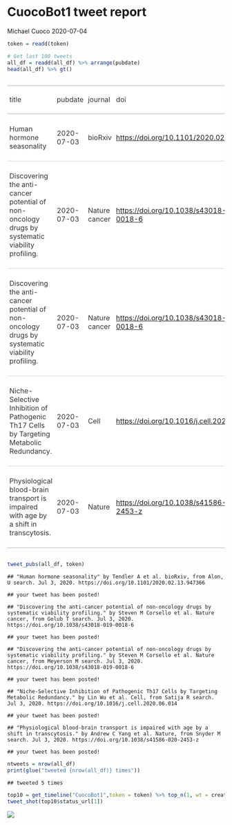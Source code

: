 CuocoBot1 tweet report
================
Michael Cuoco
2020-07-04

``` r
token = readd(token)
```

``` r
# Get last 100 tweets
all_df = readd(all_df) %>% arrange(pubdate)
head(all_df) %>% gt()
```

<!--html_preserve-->

<style>html {
  font-family: -apple-system, BlinkMacSystemFont, 'Segoe UI', Roboto, Oxygen, Ubuntu, Cantarell, 'Helvetica Neue', 'Fira Sans', 'Droid Sans', Arial, sans-serif;
}

#ucuxuvksge .gt_table {
  display: table;
  border-collapse: collapse;
  margin-left: auto;
  margin-right: auto;
  color: #333333;
  font-size: 16px;
  background-color: #FFFFFF;
  width: auto;
  border-top-style: solid;
  border-top-width: 2px;
  border-top-color: #A8A8A8;
  border-right-style: none;
  border-right-width: 2px;
  border-right-color: #D3D3D3;
  border-bottom-style: solid;
  border-bottom-width: 2px;
  border-bottom-color: #A8A8A8;
  border-left-style: none;
  border-left-width: 2px;
  border-left-color: #D3D3D3;
}

#ucuxuvksge .gt_heading {
  background-color: #FFFFFF;
  text-align: center;
  border-bottom-color: #FFFFFF;
  border-left-style: none;
  border-left-width: 1px;
  border-left-color: #D3D3D3;
  border-right-style: none;
  border-right-width: 1px;
  border-right-color: #D3D3D3;
}

#ucuxuvksge .gt_title {
  color: #333333;
  font-size: 125%;
  font-weight: initial;
  padding-top: 4px;
  padding-bottom: 4px;
  border-bottom-color: #FFFFFF;
  border-bottom-width: 0;
}

#ucuxuvksge .gt_subtitle {
  color: #333333;
  font-size: 85%;
  font-weight: initial;
  padding-top: 0;
  padding-bottom: 4px;
  border-top-color: #FFFFFF;
  border-top-width: 0;
}

#ucuxuvksge .gt_bottom_border {
  border-bottom-style: solid;
  border-bottom-width: 2px;
  border-bottom-color: #D3D3D3;
}

#ucuxuvksge .gt_col_headings {
  border-top-style: solid;
  border-top-width: 2px;
  border-top-color: #D3D3D3;
  border-bottom-style: solid;
  border-bottom-width: 2px;
  border-bottom-color: #D3D3D3;
  border-left-style: none;
  border-left-width: 1px;
  border-left-color: #D3D3D3;
  border-right-style: none;
  border-right-width: 1px;
  border-right-color: #D3D3D3;
}

#ucuxuvksge .gt_col_heading {
  color: #333333;
  background-color: #FFFFFF;
  font-size: 100%;
  font-weight: normal;
  text-transform: inherit;
  border-left-style: none;
  border-left-width: 1px;
  border-left-color: #D3D3D3;
  border-right-style: none;
  border-right-width: 1px;
  border-right-color: #D3D3D3;
  vertical-align: bottom;
  padding-top: 5px;
  padding-bottom: 6px;
  padding-left: 5px;
  padding-right: 5px;
  overflow-x: hidden;
}

#ucuxuvksge .gt_column_spanner_outer {
  color: #333333;
  background-color: #FFFFFF;
  font-size: 100%;
  font-weight: normal;
  text-transform: inherit;
  padding-top: 0;
  padding-bottom: 0;
  padding-left: 4px;
  padding-right: 4px;
}

#ucuxuvksge .gt_column_spanner_outer:first-child {
  padding-left: 0;
}

#ucuxuvksge .gt_column_spanner_outer:last-child {
  padding-right: 0;
}

#ucuxuvksge .gt_column_spanner {
  border-bottom-style: solid;
  border-bottom-width: 2px;
  border-bottom-color: #D3D3D3;
  vertical-align: bottom;
  padding-top: 5px;
  padding-bottom: 6px;
  overflow-x: hidden;
  display: inline-block;
  width: 100%;
}

#ucuxuvksge .gt_group_heading {
  padding: 8px;
  color: #333333;
  background-color: #FFFFFF;
  font-size: 100%;
  font-weight: initial;
  text-transform: inherit;
  border-top-style: solid;
  border-top-width: 2px;
  border-top-color: #D3D3D3;
  border-bottom-style: solid;
  border-bottom-width: 2px;
  border-bottom-color: #D3D3D3;
  border-left-style: none;
  border-left-width: 1px;
  border-left-color: #D3D3D3;
  border-right-style: none;
  border-right-width: 1px;
  border-right-color: #D3D3D3;
  vertical-align: middle;
}

#ucuxuvksge .gt_empty_group_heading {
  padding: 0.5px;
  color: #333333;
  background-color: #FFFFFF;
  font-size: 100%;
  font-weight: initial;
  border-top-style: solid;
  border-top-width: 2px;
  border-top-color: #D3D3D3;
  border-bottom-style: solid;
  border-bottom-width: 2px;
  border-bottom-color: #D3D3D3;
  vertical-align: middle;
}

#ucuxuvksge .gt_striped {
  background-color: rgba(128, 128, 128, 0.05);
}

#ucuxuvksge .gt_from_md > :first-child {
  margin-top: 0;
}

#ucuxuvksge .gt_from_md > :last-child {
  margin-bottom: 0;
}

#ucuxuvksge .gt_row {
  padding-top: 8px;
  padding-bottom: 8px;
  padding-left: 5px;
  padding-right: 5px;
  margin: 10px;
  border-top-style: solid;
  border-top-width: 1px;
  border-top-color: #D3D3D3;
  border-left-style: none;
  border-left-width: 1px;
  border-left-color: #D3D3D3;
  border-right-style: none;
  border-right-width: 1px;
  border-right-color: #D3D3D3;
  vertical-align: middle;
  overflow-x: hidden;
}

#ucuxuvksge .gt_stub {
  color: #333333;
  background-color: #FFFFFF;
  font-size: 100%;
  font-weight: initial;
  text-transform: inherit;
  border-right-style: solid;
  border-right-width: 2px;
  border-right-color: #D3D3D3;
  padding-left: 12px;
}

#ucuxuvksge .gt_summary_row {
  color: #333333;
  background-color: #FFFFFF;
  text-transform: inherit;
  padding-top: 8px;
  padding-bottom: 8px;
  padding-left: 5px;
  padding-right: 5px;
}

#ucuxuvksge .gt_first_summary_row {
  padding-top: 8px;
  padding-bottom: 8px;
  padding-left: 5px;
  padding-right: 5px;
  border-top-style: solid;
  border-top-width: 2px;
  border-top-color: #D3D3D3;
}

#ucuxuvksge .gt_grand_summary_row {
  color: #333333;
  background-color: #FFFFFF;
  text-transform: inherit;
  padding-top: 8px;
  padding-bottom: 8px;
  padding-left: 5px;
  padding-right: 5px;
}

#ucuxuvksge .gt_first_grand_summary_row {
  padding-top: 8px;
  padding-bottom: 8px;
  padding-left: 5px;
  padding-right: 5px;
  border-top-style: double;
  border-top-width: 6px;
  border-top-color: #D3D3D3;
}

#ucuxuvksge .gt_table_body {
  border-top-style: solid;
  border-top-width: 2px;
  border-top-color: #D3D3D3;
  border-bottom-style: solid;
  border-bottom-width: 2px;
  border-bottom-color: #D3D3D3;
}

#ucuxuvksge .gt_footnotes {
  color: #333333;
  background-color: #FFFFFF;
  border-bottom-style: none;
  border-bottom-width: 2px;
  border-bottom-color: #D3D3D3;
  border-left-style: none;
  border-left-width: 2px;
  border-left-color: #D3D3D3;
  border-right-style: none;
  border-right-width: 2px;
  border-right-color: #D3D3D3;
}

#ucuxuvksge .gt_footnote {
  margin: 0px;
  font-size: 90%;
  padding: 4px;
}

#ucuxuvksge .gt_sourcenotes {
  color: #333333;
  background-color: #FFFFFF;
  border-bottom-style: none;
  border-bottom-width: 2px;
  border-bottom-color: #D3D3D3;
  border-left-style: none;
  border-left-width: 2px;
  border-left-color: #D3D3D3;
  border-right-style: none;
  border-right-width: 2px;
  border-right-color: #D3D3D3;
}

#ucuxuvksge .gt_sourcenote {
  font-size: 90%;
  padding: 4px;
}

#ucuxuvksge .gt_left {
  text-align: left;
}

#ucuxuvksge .gt_center {
  text-align: center;
}

#ucuxuvksge .gt_right {
  text-align: right;
  font-variant-numeric: tabular-nums;
}

#ucuxuvksge .gt_font_normal {
  font-weight: normal;
}

#ucuxuvksge .gt_font_bold {
  font-weight: bold;
}

#ucuxuvksge .gt_font_italic {
  font-style: italic;
}

#ucuxuvksge .gt_super {
  font-size: 65%;
}

#ucuxuvksge .gt_footnote_marks {
  font-style: italic;
  font-size: 65%;
}
</style>

<div id="ucuxuvksge" style="overflow-x:auto;overflow-y:auto;width:auto;height:auto;">

<table class="gt_table">

<thead class="gt_col_headings">

<tr>

<th class="gt_col_heading gt_columns_bottom_border gt_left" rowspan="1" colspan="1">

title

</th>

<th class="gt_col_heading gt_columns_bottom_border gt_left" rowspan="1" colspan="1">

pubdate

</th>

<th class="gt_col_heading gt_columns_bottom_border gt_left" rowspan="1" colspan="1">

journal

</th>

<th class="gt_col_heading gt_columns_bottom_border gt_left" rowspan="1" colspan="1">

doi

</th>

<th class="gt_col_heading gt_columns_bottom_border gt_center" rowspan="1" colspan="1">

first\_author

</th>

<th class="gt_col_heading gt_columns_bottom_border gt_center" rowspan="1" colspan="1">

last\_author

</th>

<th class="gt_col_heading gt_columns_bottom_border gt_left" rowspan="1" colspan="1">

search

</th>

</tr>

</thead>

<tbody class="gt_table_body">

<tr>

<td class="gt_row gt_left">

Human hormone seasonality

</td>

<td class="gt_row gt_left">

2020-07-03

</td>

<td class="gt_row gt_left">

bioRxiv

</td>

<td class="gt_row gt_left">

<https://doi.org/10.1101/2020.02.13.947366>

</td>

<td class="gt_row gt_center">

Tendler A

</td>

<td class="gt_row gt_center">

Uri Alon

</td>

<td class="gt_row gt_left">

Alon, U

</td>

</tr>

<tr>

<td class="gt_row gt_left">

Discovering the anti-cancer potential of non-oncology drugs by
systematic viability profiling.

</td>

<td class="gt_row gt_left">

2020-07-03

</td>

<td class="gt_row gt_left">

Nature cancer

</td>

<td class="gt_row gt_left">

<https://doi.org/10.1038/s43018-019-0018-6>

</td>

<td class="gt_row gt_center">

Steven M Corsello

</td>

<td class="gt_row gt_center">

Todd R Golub

</td>

<td class="gt_row gt_left">

Golub T

</td>

</tr>

<tr>

<td class="gt_row gt_left">

Discovering the anti-cancer potential of non-oncology drugs by
systematic viability profiling.

</td>

<td class="gt_row gt_left">

2020-07-03

</td>

<td class="gt_row gt_left">

Nature cancer

</td>

<td class="gt_row gt_left">

<https://doi.org/10.1038/s43018-019-0018-6>

</td>

<td class="gt_row gt_center">

Steven M Corsello

</td>

<td class="gt_row gt_center">

Todd R Golub

</td>

<td class="gt_row gt_left">

Meyerson M

</td>

</tr>

<tr>

<td class="gt_row gt_left">

Niche-Selective Inhibition of Pathogenic Th17 Cells by Targeting
Metabolic Redundancy.

</td>

<td class="gt_row gt_left">

2020-07-03

</td>

<td class="gt_row gt_left">

Cell

</td>

<td class="gt_row gt_left">

<https://doi.org/10.1016/j.cell.2020.06.014>

</td>

<td class="gt_row gt_center">

Lin Wu

</td>

<td class="gt_row gt_center">

Dan R Littman

</td>

<td class="gt_row gt_left">

Satija R

</td>

</tr>

<tr>

<td class="gt_row gt_left">

Physiological blood-brain transport is impaired with age by a shift in
transcytosis.

</td>

<td class="gt_row gt_left">

2020-07-03

</td>

<td class="gt_row gt_left">

Nature

</td>

<td class="gt_row gt_left">

<https://doi.org/10.1038/s41586-020-2453-z>

</td>

<td class="gt_row gt_center">

Andrew C Yang

</td>

<td class="gt_row gt_center">

Tony Wyss-Coray

</td>

<td class="gt_row gt_left">

Snyder M

</td>

</tr>

</tbody>

</table>

</div>

<!--/html_preserve-->

``` r
tweet_pubs(all_df, token)
```

    ## "Human hormone seasonality" by Tendler A et al. bioRxiv, from Alon, U search. Jul 3, 2020. https://doi.org/10.1101/2020.02.13.947366

    ## your tweet has been posted!

    ## "Discovering the anti-cancer potential of non-oncology drugs by systematic viability profiling." by Steven M Corsello et al. Nature cancer, from Golub T search. Jul 3, 2020. https://doi.org/10.1038/s43018-019-0018-6

    ## your tweet has been posted!

    ## "Discovering the anti-cancer potential of non-oncology drugs by systematic viability profiling." by Steven M Corsello et al. Nature cancer, from Meyerson M search. Jul 3, 2020. https://doi.org/10.1038/s43018-019-0018-6

    ## your tweet has been posted!

    ## "Niche-Selective Inhibition of Pathogenic Th17 Cells by Targeting Metabolic Redundancy." by Lin Wu et al. Cell, from Satija R search. Jul 3, 2020. https://doi.org/10.1016/j.cell.2020.06.014

    ## your tweet has been posted!

    ## "Physiological blood-brain transport is impaired with age by a shift in transcytosis." by Andrew C Yang et al. Nature, from Snyder M search. Jul 3, 2020. https://doi.org/10.1038/s41586-020-2453-z

    ## your tweet has been posted!

``` r
ntweets = nrow(all_df)
print(glue("tweeted {nrow(all_df)} times"))
```

    ## tweeted 5 times

``` r
top10 = get_timeline("CuocoBot1",token = token) %>% top_n(1, wt = created_at)
tweet_shot(top10$status_url[1])
```

![](tweet_report_files/figure-gfm/10%20tweets-1.png)<!-- -->
